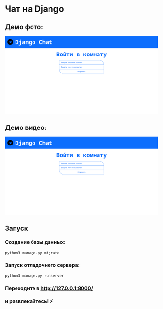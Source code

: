 # Чат на Django
## Демо фото:
![Demo 1](demo/demo1.png)

## Демо видео:
[![Видео превью](demo/demo1.png)](https://github.com/bytecodevet/django_chat/assets/163741034/e2fd232d-7f2d-4fc6-926b-4051803dd636)


## Запуск
### Создание базы данных:
```
python3 manage.py migrate
```
### Запуск отладочного сервера:
```
python3 manage.py runserver
```
### Переходите в http://127.0.0.1:8000/
### и развлекайтесь! ⚡️
